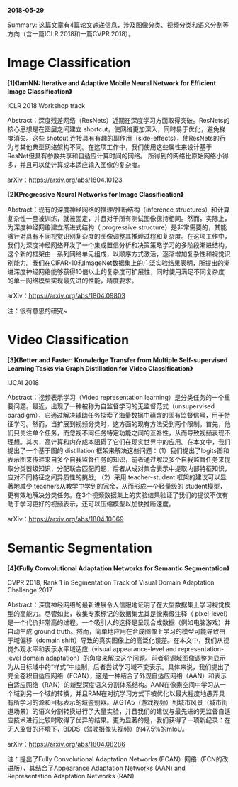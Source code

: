 **2018-05-29**

Summary: 这篇文章有4篇论文速递信息，涉及图像分类、视频分类和语义分割等方向（含一篇ICLR 2018和一篇CVPR 2018）。

# Image Classification

**[1]《IamNN: Iterative and Adaptive Mobile Neural Network for Efficient Image Classification》**

ICLR 2018 Workshop track

Abstract：深度残差网络（ResNets）近期在深度学习方面取得突破。ResNets的核心思想是在图层之间建立 shortcut，使网络更加深入，同时易于优化，避免梯度消失。这些 shotcut 连接具有有趣的副作用（side-effects），使ResNets的行为与其他典型网络架构不同。在这项工作中，我们使用这些属性来设计基于ResNet但具有参数共享和自适应计算时间的网络。 所得到的网络比原始网络小得多，并且可以使计算成本适应输入图像的复杂度。

arXiv：https://arxiv.org/abs/1804.10123



**[2]《Progressive Neural Networks for Image Classification》**

Abstract：现有的深度神经网络的推理/推断结构（inference structures）和计算复杂性一旦被训练，就被固定，并且对于所有测试图像保持相同。然而，实际上，为深度神经网络建立渐进式结构（ progressive structure）是非常需要的，其能够针对具有不同视觉识别复杂度的图像调整其推理过程和复杂度。在这项工作中，我们为深度神经网络开发了一个集成置信分析和决策策略学习的多阶段渐进结构。这个新的框架由一系列网络单元组成，以顺序方式激活，逐渐增加复杂性和视觉识别能力。我们在CIFAR-10和ImageNet数据集上的广泛实验结果表明，所提出的渐进深度神经网络能够获得10倍以上的复杂度可扩展性，同时使用满足不同复杂度的单一网络模型实现最先进的性能，精度要求。

arXiv：https://arxiv.org/abs/1804.09803

注：很有意思的研究~



# Video Classification

**[3]《Better and Faster: Knowledge Transfer from Multiple Self-supervised Learning Tasks via Graph Distillation for Video Classification》**

IJCAI 2018

Abstract：视频表示学习（Video representation learning）是分类任务的一个重要问题。最近，出现了一种被称为自监督学习的无监督范式（unsupervised paradigm），它通过解决辅助任务探索了海量数据中蕴含的固有监督信号，用于特征学习。然而，当扩展到视频分类时，这方面的现有方法受到两个限制。首先，他们只关注单个任务，而忽视不同任务特定功能之间的互补性，从而导致视频表现不理想。其次，高计算和内存成本阻碍了它们在现实世界中的应用。在本文中，我们提出了一个基于图的 distillation 框架来解决这些问题：（1）我们提出了logits图和表示图来传递来自多个自我监督任务的知识，前者通过解决多个自我监督任务来提取分类器级知识，分配联合匹配问题，后者从成对集合表示中提取内部特征知识，应对不同特征之间异质性的挑战; （2）采用 teacher-student 框架的建议可以显著地减少 teachers从教学中学到的冗余，从而形成一个轻量级的 student模型，更有效地解决分类任务。在3个视频数据集上的实验结果验证了我们的提议不仅有助于学习更好的视频表示，还可以压缩模型以加快推断速度。

arXiv：https://arxiv.org/abs/1804.10069



# Semantic Segmentation

**[4]《Fully Convolutional Adaptation Networks for Semantic Segmentation》**

CVPR 2018, Rank 1 in Segmentation Track of Visual Domain Adaptation Challenge 2017

Abstract：深度神经网络的最新进展令人信服地证明了在大型数据集上学习视觉模型的高能力。尽管如此，收集专家标记的数据集尤其是像素级注释（ pixel-level）是一个代价非常高的过程。一个吸引人的选择是呈现合成数据（例如电脑游戏）并自动生成 ground truth。然而，简单地应用在合成图像上学习的模型可能导致由于域偏移（domain shift）导致的真实图像上的高泛化误差。在本文中，我们从视觉外观水平和表示水平域适应（visual appearance-level and representation-level domain adaptation）的角度来解决这个问题。前者将源域图像调整为显示为从目标域中的“样式”中绘制，后者尝试学习域不变表示。具体来说，我们提出了完全卷积自适应网络（FCAN），这是一种结合了外观自适应网络（AAN）和表示自适应网络（RAN）的新型深度语义分割体系结构。AAN在像素空间中学习从一个域到另一个域的转换，并且RAN在对抗学习方式下被优化以最大程度地愚弄具有所学习的源和目标表示的域鉴别器。从GTA5（游戏视频）到城市风景（城市街道场景）的语义分割转换进行了大量实验，并且我们的建议与最先进的无监督自适应技术进行比较时取得了优异的结果。更为显著的是，我们获得了一项新纪录：在无人监督的环境下，BDDS（驾驶摄像头视频）的47.5％的mIoU。

arXiv：https://arxiv.org/abs/1804.08286

注：提出了Fully Convolutional Adaptation Networks (FCAN）网络（FCN的改进版），其结合了Appearance Adaptation Networks (AAN) and Representation Adaptation Networks (RAN).